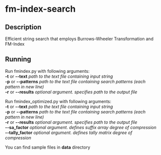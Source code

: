 # fm-index-search
## Description  
Efficient string search that employs Burrows-Wheeler Transformation and FM-Index  

## Running  
Run fmindex.py with following arguments:  
  **-t** or **--text**      *path to the text file containing input string*  
  **-p** or **--patterns**  *path to the text file containing search patterns (each pattern in new line)*  
  **-r** or **--results**   *optional argument. specifies path to the output file*  
  
Run fmindex_optimized.py with following arguments:  
  **-t** or **--text**      *path to the text file containing input string*  
  **-p** or **--patterns**  *path to the text file containing search patterns (each pattern in new line)*  
  **-r** or **--results**   *optional argument. specifies path to the output file*  
  **--sa_factor**   *optional argument. defines suffix array degree of compression*  
  **--tally_factor**   *optional argument. defines tally matrix degree of compression*  
  
You can find sample files in **data** directory
